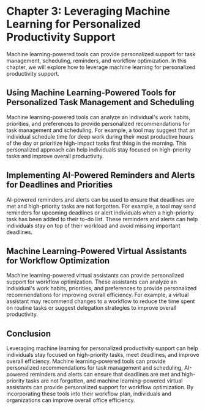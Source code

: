 Chapter 3: Leveraging Machine Learning for Personalized Productivity Support
============================================================================

Machine learning-powered tools can provide personalized support for task management, scheduling, reminders, and workflow optimization. In this chapter, we will explore how to leverage machine learning for personalized productivity support.

Using Machine Learning-Powered Tools for Personalized Task Management and Scheduling
------------------------------------------------------------------------------------

Machine learning-powered tools can analyze an individual's work habits, priorities, and preferences to provide personalized recommendations for task management and scheduling. For example, a tool may suggest that an individual schedule time for deep work during their most productive hours of the day or prioritize high-impact tasks first thing in the morning. This personalized approach can help individuals stay focused on high-priority tasks and improve overall productivity.

Implementing AI-Powered Reminders and Alerts for Deadlines and Priorities
-------------------------------------------------------------------------

AI-powered reminders and alerts can be used to ensure that deadlines are met and high-priority tasks are not forgotten. For example, a tool may send reminders for upcoming deadlines or alert individuals when a high-priority task has been added to their to-do list. These reminders and alerts can help individuals stay on top of their workload and avoid missing important deadlines.

Machine Learning-Powered Virtual Assistants for Workflow Optimization
---------------------------------------------------------------------

Machine learning-powered virtual assistants can provide personalized support for workflow optimization. These assistants can analyze an individual's work habits, priorities, and preferences to provide personalized recommendations for improving overall efficiency. For example, a virtual assistant may recommend changes to a workflow to reduce the time spent on routine tasks or suggest delegation strategies to improve overall productivity.

Conclusion
----------

Leveraging machine learning for personalized productivity support can help individuals stay focused on high-priority tasks, meet deadlines, and improve overall efficiency. Machine learning-powered tools can provide personalized recommendations for task management and scheduling, AI-powered reminders and alerts can ensure that deadlines are met and high-priority tasks are not forgotten, and machine learning-powered virtual assistants can provide personalized support for workflow optimization. By incorporating these tools into their workflow plan, individuals and organizations can improve overall office efficiency.
